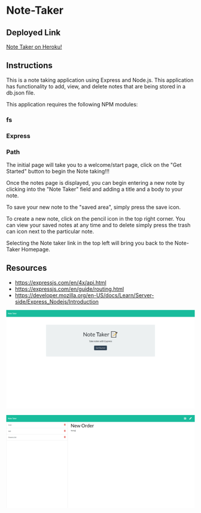 # Note-Taker

## Deployed Link
[Note Taker on Heroku!](https://safe-falls-60671.herokuapp.com//)

## Instructions

This is a note taking application using Express and Node.js. This application has functionality to add, view, and delete notes that are being stored in a db.json file.

This application requires the following NPM modules:

### fs
### Express
### Path

The initial page will take you to a welcome/start page, click on the "Get Started" button to begin the Note taking!!!

Once the notes page is displayed, you can begin entering a new note by clicking into the "Note Taker" field and adding a title and a body to your note. 

To save your new note to the "saved area", simply press the save icon. 

To create a new note, click on the pencil icon in the top right corner. You can view your saved notes at any time and to delete simply press the trash can icon next to the particular note.  

Selecting the Note taker link in the top left will bring you back to the Note-Taker Homepage.


## Resources

- https://expressjs.com/en/4x/api.html
- https://expressjs.com/en/guide/routing.html
- https://developer.mozilla.org/en-US/docs/Learn/Server-side/Express_Nodejs/Introduction


![Note Taker Start Screen](public/assets/images/Notetaker1.png)


![Note Taker app](public/assets/images/Notetaker2.png)

